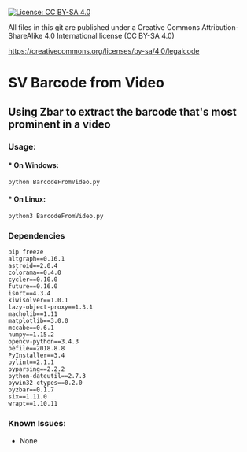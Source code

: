 [![License: CC BY-SA 4.0](https://licensebuttons.net/l/by-sa/4.0/80x15.png)](https://creativecommons.org/licenses/by-sa/4.0/)

All files in this git are published under a Creative Commons Attribution-ShareAlike 4.0 International license (CC BY-SA 4.0)

https://creativecommons.org/licenses/by-sa/4.0/legalcode

# SV Barcode from Video
## Using Zbar to extract the barcode that's most prominent in a video

### Usage:
#### * On Windows:
```
python BarcodeFromVideo.py
```
#### * On Linux:
```
python3 BarcodeFromVideo.py
```

### Dependencies
```
pip freeze
altgraph==0.16.1
astroid==2.0.4
colorama==0.4.0
cycler==0.10.0
future==0.16.0
isort==4.3.4
kiwisolver==1.0.1
lazy-object-proxy==1.3.1
macholib==1.11
matplotlib==3.0.0
mccabe==0.6.1
numpy==1.15.2
opencv-python==3.4.3
pefile==2018.8.8
PyInstaller==3.4
pylint==2.1.1
pyparsing==2.2.2
python-dateutil==2.7.3
pywin32-ctypes==0.2.0
pyzbar==0.1.7
six==1.11.0
wrapt==1.10.11
```

### Known Issues:
 - None 